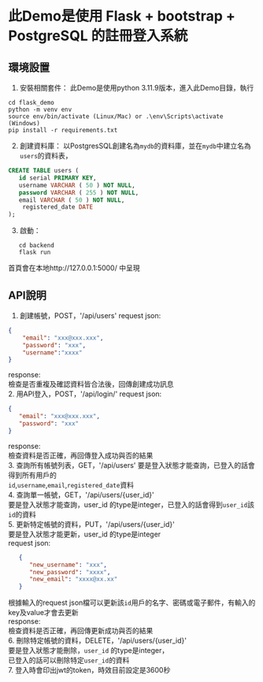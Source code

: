 # 此Demo是使用 Flask + bootstrap + PostgreSQL 的註冊登入系統
## 環境設置
1. 安裝相關套件：
此Demo是使用python 3.11.9版本，進入此Demo目錄，執行
```console
cd flask_demo
python -m venv env
source env/bin/activate (Linux/Mac) or .\env\Scripts\activate (Windows)
pip install -r requirements.txt
```
2. 創建資料庫：
以PostgresSQL創建名為`mydb`的資料庫，並在`mydb`中建立名為`users`的資料表，
```SQL
CREATE TABLE users (  
   id serial PRIMARY KEY,
   username VARCHAR ( 50 ) NOT NULL,
   password VARCHAR ( 255 ) NOT NULL,
   email VARCHAR ( 50 ) NOT NULL,
    registered_date DATE
);
```
3. 啟動：  
```console
   cd backend  
   flask run
```
首頁會在本地http://127.0.0.1:5000/  中呈現
## API說明
1. 創建帳號，POST，'/api/users'
request json:
```JSON
{
    "email": "xxx@xxx.xxx",
    "password": "xxx",
    "username":"xxxx"
}
```
response:  
   檢查是否重複及確認資料皆合法後，回傳創建成功訊息  
2. 用API登入，POST，'/api/login/'
request json:
```JSON
{  
   "email": "xxx@xxx.xxx",  
   "password": "xxx"  
}
```
response:  
  檢查資料是否正確，再回傳登入成功與否的結果  
3. 查詢所有帳號列表，GET，'/api/users'
   要是登入狀態才能查詢，已登入的話會得到所有用戶的  
    `id`,`username`,`email`,`registered_date`資料  
4. 查詢單一帳號，GET，'/api/users/{user_id}'  
   要是登入狀態才能查詢，user_id 的type是integer，已登入的話會得到`user_id`該`id`的資料  
5. 更新特定帳號的資料，PUT，'/api/users/{user_id}'  
   要是登入狀態才能更新，user_id 的type是integer  
   request json:
 ```JSON
    {  
       "new_username": "xxx",  
       "new_password": "xxxx",  
       "new_email": "xxxx@xx.xx"  
    }
```
   根據輸入的request json檔可以更新該`id`用戶的名字、密碼或電子郵件，有輸入的key及value才會去更新  
   response:  
       檢查資料是否正確，再回傳更新成功與否的結果  
6. 刪除特定帳號的資料，DELETE，'/api/users/{user_id}'  
   要是登入狀態才能刪除，`user_id` 的type是integer，  
   已登入的話可以刪除特定`user_id`的資料  
7. 登入時會印出jwt的token，時效目前設定是3600秒
